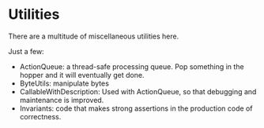Utilities
=========

There are a multitude of miscellaneous utilities here.

Just a few:

- ActionQueue: a thread-safe processing queue.  Pop something in the hopper and it will eventually get done.
- ByteUtils: manipulate bytes
- CallableWithDescription: Used with ActionQueue, so that debugging and maintenance is improved.
- Invariants: code that makes strong assertions in the production code of correctness.